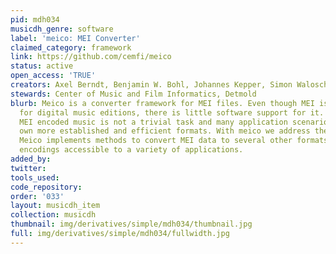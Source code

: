 ```yaml
---
pid: mdh034
musicdh_genre: software
label: 'meico: MEI Converter'
claimed_category: framework
link: https://github.com/cemfi/meico
status: active
open_access: 'TRUE'
creators: Axel Berndt, Benjamin W. Bohl, Johannes Kepper, Simon Waloschek
stewards: Center of Music and Film Informatics, Detmold
blurb: Meico is a converter framework for MEI files. Even though MEI is a quasi-standard
  for digital music editions, there is little software support for it. Processing
  MEI encoded music is not a trivial task and many application scenarios have their
  own more established and efficient formats. With meico we address these issues.
  Meico implements methods to convert MEI data to several other formats, making MEI
  encodings accessible to a variety of applications.
added_by: 
twitter: 
tools_used: 
code_repository: 
order: '033'
layout: musicdh_item
collection: musicdh
thumbnail: img/derivatives/simple/mdh034/thumbnail.jpg
full: img/derivatives/simple/mdh034/fullwidth.jpg
---
```

